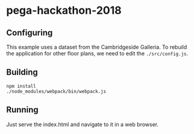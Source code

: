 # pega-hackathon-2018

## Configuring
This example uses a dataset from the Cambridgeside Galleria. To rebuild the
application for other floor plans, we need to edit the `./src/config.js`.

## Building
```
npm install
./node_modules/webpack/bin/webpack.js
```

## Running
Just serve the index.html and navigate to it in a web browser.
